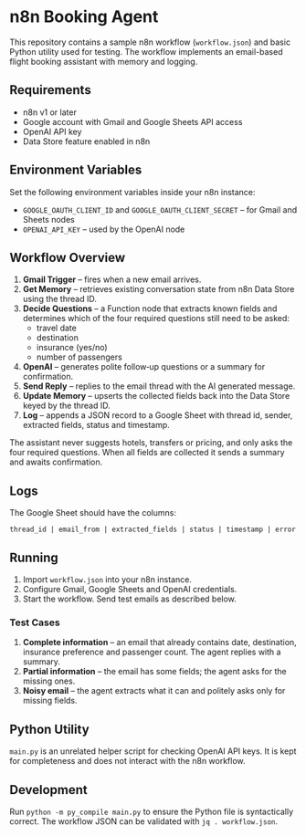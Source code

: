 # n8n Booking Agent

This repository contains a sample n8n workflow (`workflow.json`) and basic Python utility used for testing. The workflow implements an email-based flight booking assistant with memory and logging.

## Requirements

* n8n v1 or later
* Google account with Gmail and Google Sheets API access
* OpenAI API key
* Data Store feature enabled in n8n

## Environment Variables

Set the following environment variables inside your n8n instance:

- `GOOGLE_OAUTH_CLIENT_ID` and `GOOGLE_OAUTH_CLIENT_SECRET` – for Gmail and Sheets nodes
- `OPENAI_API_KEY` – used by the OpenAI node

## Workflow Overview

1. **Gmail Trigger** – fires when a new email arrives.
2. **Get Memory** – retrieves existing conversation state from n8n Data Store using the thread ID.
3. **Decide Questions** – a Function node that extracts known fields and determines which of the four required questions still need to be asked:
   - travel date
   - destination
   - insurance (yes/no)
   - number of passengers
4. **OpenAI** – generates polite follow‑up questions or a summary for confirmation.
5. **Send Reply** – replies to the email thread with the AI generated message.
6. **Update Memory** – upserts the collected fields back into the Data Store keyed by the thread ID.
7. **Log** – appends a JSON record to a Google Sheet with thread id, sender, extracted fields, status and timestamp.

The assistant never suggests hotels, transfers or pricing, and only asks the four required questions. When all fields are collected it sends a summary and awaits confirmation.

## Logs

The Google Sheet should have the columns:

`thread_id | email_from | extracted_fields | status | timestamp | error`

## Running

1. Import `workflow.json` into your n8n instance.
2. Configure Gmail, Google Sheets and OpenAI credentials.
3. Start the workflow. Send test emails as described below.

### Test Cases

1. **Complete information** – an email that already contains date, destination, insurance preference and passenger count. The agent replies with a summary.
2. **Partial information** – the email has some fields; the agent asks for the missing ones.
3. **Noisy email** – the agent extracts what it can and politely asks only for missing fields.

## Python Utility

`main.py` is an unrelated helper script for checking OpenAI API keys. It is kept for completeness and does not interact with the n8n workflow.

## Development

Run `python -m py_compile main.py` to ensure the Python file is syntactically correct. The workflow JSON can be validated with `jq . workflow.json`.

